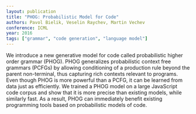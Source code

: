 ```yaml
---
layout: publication
title: "PHOG: Probabilistic Model for Code"
authors: Pavol Bielik, Veselin Raychev, Martin Vechev
conference: ICML
year: 2016
tags: ["grammar", "code generation", "language model"]
---
```

We introduce a new generative model for code called probabilistic higher order grammar (PHOG). PHOG generalizes probabilistic context free grammars (PCFGs) by allowing conditioning of a production rule beyond the parent non-terminal, thus capturing rich contexts relevant to programs. Even though PHOG is more powerful than a PCFG, it can be learned from data just as efficiently. We trained a PHOG model on a large JavaScript code corpus and show that it is more precise than existing models, while similarly fast. As a result, PHOG can immediately benefit existing programming tools based on probabilistic models of code.
